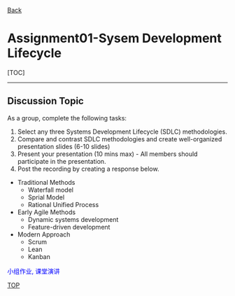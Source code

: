 [Back](../index.md)

# Assignment01-Sysem Development Lifecycle

[TOC]

***

## Discussion Topic

As a group, complete the following tasks:<br>
1. Select any three Systems Development Lifecycle (SDLC) methodologies.
2. Compare and contrast SDLC methodologies and create well-organized presentation slides (6-10 slides)
3. Present your presentation (10 mins max) - All members should participate in the presentation.
4. Post the recording by creating a response below.<br>

- Traditional Methods
	- Waterfall model
	- Sprial Model
	- Rational Unified Process
- Early Agile Methods
	- Dynamic systems development
	- Feature-driven development
- Modern Approach
	- Scrum 
	- Lean
	- Kanban

<font color='blue'>小组作业, 课堂演讲<font>

[TOP](#assignment01-sysem-development-lifecycle)
